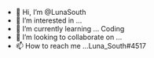 - 👋 Hi, I’m @LunaSouth
- 👀 I’m interested in ...
- 🌱 I’m currently learning ... Coding
- 💞️ I’m looking to collaborate on ...
- 📫 How to reach me ...Luna_South#4517

<!---
LunaSouth/LunaSouth is a ✨ special ✨ repository because its `README.md` (this file) appears on your GitHub profile.
You can click the Preview link to take a look at your changes.
--->
